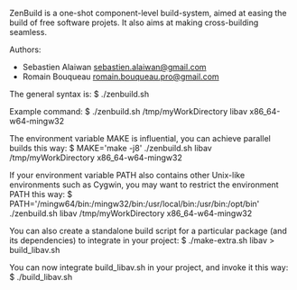 ZenBuild is a one-shot component-level build-system, aimed at easing the build of free software projets.
It also aims at making cross-building seamless.

Authors:
- Sebastien Alaiwan <sebastien.alaiwan@gmail.com>
- Romain Bouqueau <romain.bouqueau.pro@gmail.com>

The general syntax is:
$ ./zenbuild.sh <workingDirectory> <packageName> <targetArchitecture>

Example command:
$ ./zenbuild.sh /tmp/myWorkDirectory libav x86_64-w64-mingw32

The environment variable MAKE is influential, you can achieve parallel builds this way:
$ MAKE='make -j8' ./zenbuild.sh libav /tmp/myWorkDirectory x86_64-w64-mingw32

If your environment variable PATH also contains other Unix-like environments such as Cygwin, you may want to restrict the environment PATH this way:
$ PATH='/mingw64/bin:/mingw32/bin:/usr/local/bin:/usr/bin:/opt/bin' ./zenbuild.sh libav /tmp/myWorkDirectory x86_64-w64-mingw32

You can also create a standalone build script for a particular package (and
its dependencies) to integrate in your project:
$ ./make-extra.sh libav > build_libav.sh

You can now integrate build_libav.sh in your project, and invoke it this way:
$ ./build_libav.sh <targetArchitecture>
